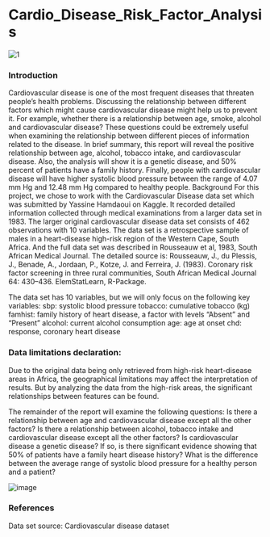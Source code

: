 # Cardio_Disease_Risk_Factor_Analysis
![1](https://user-images.githubusercontent.com/39285147/153733507-8cddb332-c0ba-4718-89ee-3fabb09b29b3.PNG)

### Introduction
Cardiovascular disease is one of the most frequent diseases that threaten people’s health problems. Discussing the relationship between different factors which might cause cardiovascular disease might help us to prevent it. For example, whether there is a relationship between age, smoke, alcohol and cardiovascular disease? These questions could be extremely useful when examining the relationship between different pieces of information related to the disease.
In brief summary, this report will reveal the positive relationship between age, alcohol, tobacco intake, and cardiovascular disease. Also, the analysis will show it is a genetic disease, and 50% percent of patients have a family history. Finally, people with cardiovascular disease will have higher systolic blood pressure between the range of 4.07 mm Hg and 12.48 mm Hg compared to healthy people.
Background
For this project, we chose to work with the Cardiovascular Disease data set which was submitted by Yassine Hamdaoui on Kaggle. It recorded detailed information collected through medical examinations from a larger data set in 1983. The larger original cardiovascular disease data set consists of 462 observations with 10 variables. The data set is a retrospective sample of males in a heart-disease high-risk region of the Western Cape, South Africa. And the full data set was described in Rousseauw et al, 1983, South African Medical Journal. The detailed source is: Rousseauw, J., du Plessis, J., Benade, A., Jordaan, P., Kotze, J. and Ferreira, J. (1983). Coronary risk factor screening in three rural communities, South African Medical Journal 64: 430–436. ElemStatLearn, R-Package.

The data set has 10 variables, but we will only focus on the following key variables:
sbp: systolic blood pressure
tobacco: cumulative tobacco (kg)
famhist: family history of heart disease, a factor with levels “Absent” and “Present”
alcohol: current alcohol consumption
age: age at onset
chd: response, coronary heart disease

### Data limitations declaration:
Due to the original data being only retrieved from high-risk heart-disease areas in Africa, the geographical limitations may affect the interpretation of results. But by analyzing the data from the high-risk areas, the significant relationships between features can be found.

The remainder of the report will examine the following questions:
Is there a relationship between age and cardiovascular disease except all the other factors?
Is there a relationship between alcohol, tobacco intake and cardiovascular disease except all the other factors?
Is cardiovascular disease a genetic disease? If so, is there significant evidence showing that 50% of patients have a family heart disease history?
What is the difference between the average range of systolic blood pressure for a healthy person and a patient?

![image](https://user-images.githubusercontent.com/39285147/153733498-8b92c393-38bc-4aa8-97f7-17fbae8147f7.png)

### References
Data set source: Cardiovascular disease dataset
